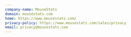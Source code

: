 ```yaml
---
company-name: MouseStats
domain: mousestats.com
home: https://www.mousestats.com/
privacy-policy: https://www.mousestats.com/sales/privacy
email: privacy@mousestats.com
---
```




